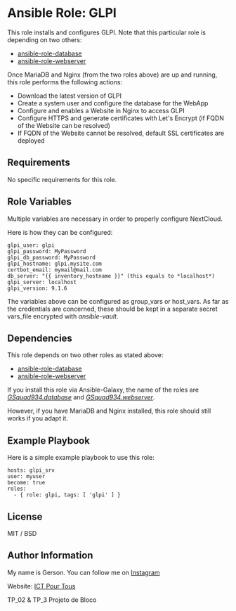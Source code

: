 Ansible Role: GLPI
=========

This role installs and configures GLPI. Note that this particular role is depending on two others:
- [ansible-role-database](https://github.com/GSquad934/ansible-role-database)
- [ansible-role-webserver](https://github.com/GSquad934/ansible-role-webserver)


Once MariaDB and Nginx (from the two roles above) are up and running, this role performs the following actions:
- Download the latest version of GLPI
- Create a system user and configure the database for the WebApp
- Configure and enables a Website in Nginx to access GLPI
- Configure HTTPS and generate certificates with Let's Encrypt (if FQDN of the Website can be resolved)
- If FQDN of the Website cannot be resolved, default SSL certificates are deployed


Requirements
------------

No specific requirements for this role.

Role Variables
--------------

Multiple variables are necessary in order to properly configure NextCloud.

Here is how they can be configured:

```
glpi_user: glpi
glpi_password: MyPassword
glpi_db_password: MyPassword
glpi_hostname: glpi.mysite.com
certbot_email: mymail@mail.com
db_server: "{{ inventory_hostname }}" (this equals to *localhost*)
glpi_server: localhost
glpi_version: 9.1.6
```

The variables above can be configured as group_vars or host_vars. As far as the credentials are concerned, these should be kept in a separate secret vars_file encrypted with *ansible-vault*.


Dependencies
------------

This role depends on two other roles as stated above:
- [ansible-role-database](https://github.com/GSquad934/ansible-role-database)
- [ansible-role-webserver](https://github.com/GSquad934/ansible-role-webserver)


If you install this role via Ansible-Galaxy, the name of the roles are [*GSquad934.database*](https://github.com/GSquad934/ansible-role-database) and [*GSquad934.webserver*](https://github.com/GSquad934/ansible-role-webserver).


However, if you have MariaDB and Nginx installed, this role should still works if you adapt it.

Example Playbook
----------------

Here is a simple example playbook to use this role:

```
hosts: glpi_srv
user: myuser
become: true
roles:
  - { role: glpi, tags: [ 'glpi' ] }
```

License
-------

MIT / BSD

Author Information
------------------

My name is Gerson. You can follow me on [Instagram](https://instagram.com/gersondeaguiar)

Website: [ICT Pour Tous](https://www.ictpourtous.com)

TP_02 & TP_3 Projeto de Bloco
